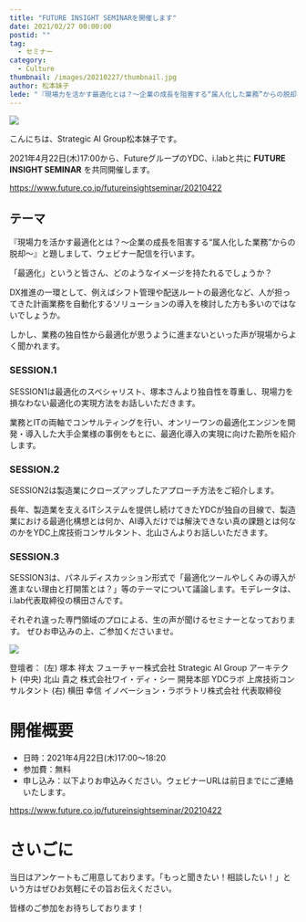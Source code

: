 ```yaml
---
title: "FUTURE INSIGHT SEMINARを開催します"
date: 2021/02/27 00:00:00
postid: ""
tag:
  - セミナー
category:
  - Culture
thumbnail: /images/20210227/thumbnail.jpg
author: 松本妹子
lede: "『現場力を活かす最適化とは？～企業の成長を阻害する“属人化した業務”からの脱却～』と題しまして、ウェビナー配信を行います。「最適化」というと皆さん、どのようなイメージを持たれるでしょうか？DX推進の一環として.."
---
```


<img src="/images/20210227/top.png" loading="lazy">

こんにちは、Strategic AI Group松本妹子です。

2021年4月22日(木)17:00から、FutureグループのYDC、i.labと共に **FUTURE INSIGHT SEMINAR** を共同開催します。


https://www.future.co.jp/futureinsightseminar/20210422

## テーマ

『現場力を活かす最適化とは？～企業の成長を阻害する“属人化した業務”からの脱却～』と題しまして、ウェビナー配信を行います。


「最適化」というと皆さん、どのようなイメージを持たれるでしょうか？

DX推進の一環として、例えばシフト管理や配送ルートの最適化など、人が担ってきた計画業務を自動化するソリューションの導入を検討した方も多いのではないでしょうか。

しかし、業務の独自性から最適化が思うように進まないといった声が現場からよく聞かれます。


### SESSION.1

SESSION1は最適化のスペシャリスト、塚本さんより独自性を尊重し、現場力を損なわない最適化の実現方法をお話しいただきます。

業務とITの両軸でコンサルティングを行い、オンリーワンの最適化エンジンを開発・導入した大手企業様の事例をもとに、最適化導入の実現に向けた勘所を紹介します。


### SESSION.2

SESSION2は製造業にクローズアップしたアプローチ方法をご紹介します。

長年、製造業を支えるITシステムを提供し続けてきたYDCが独自の目線で、製造業における最適化構想とは何か、AI導入だけでは解決できない真の課題とは何なのかをYDC上席技術コンサルタント、北山さんよりお話しいただきます。

### SESSION.3

SESSION3は、パネルディスカッション形式で「最適化ツールやしくみの導入が進まない理由と打開策とは？」等のテーマについて議論します。モデレータは、i.lab代表取締役の横田さんです。

それぞれ違った専門領域のプロによる、生の声が聞けるセミナーとなっております。
ぜひお申込みの上、ご参加くださいませ。

<img src="/images/20210227/登壇者.jpg" class="img-middle-size" loading="lazy">

登壇者：
(左)  塚本 祥太  フューチャー株式会社 Strategic AI Group アーキテクト
(中央) 北山 貴之 株式会社ワイ・ディ・シー 開発本部 YDCラボ 上席技術コンサルタント
(右)  横田 幸信 イノベーション・ラボラトリ株式会社 代表取締役


# 開催概要

* 日時：2021年4月22日(木)17:00～18:20
* 参加費：無料
* 申し込み：以下よりお申込みください。ウェビナーURLは前日までにご連絡いたします。

https://www.future.co.jp/futureinsightseminar/20210422


# さいごに

当日はアンケートもご用意しております。「もっと聞きたい！相談したい！」という方はぜひお気軽にその旨お伝えください。

皆様のご参加をお待ちしております！
